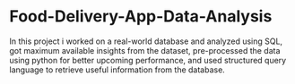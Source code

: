 # Food-Delivery-App-Data-Analysis
In this project i worked on a real-world database and analyzed using SQL, got maximum available insights from the dataset, pre-processed the data using python for better upcoming performance, and used structured query language to retrieve useful information from the database.
